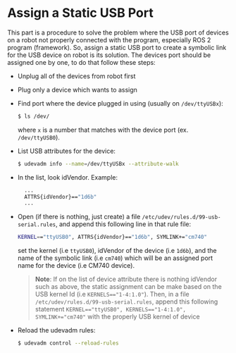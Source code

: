 # Assign a Static USB Port

This part is a procedure to solve the problem where the USB port of devices on a robot not properly connected with the program, especially ROS 2 program (framework). So, assign a static USB port to create a symbolic link for the USB device on robot is its solution. The devices port should be assigned one by one, to do that follow these steps:

- Unplug all of the devices from robot first
- Plug only a device which wants to assign
- Find port where the device plugged in using (usually on `/dev/ttyUSBx`):
  ```sh
  $ ls /dev/
  ```
  where `x` is a number that matches with the device port (ex. `/dev/ttyUSB0`).
- List USB attributes for the device:
  ```sh
  $ udevadm info --name=/dev/ttyUSBx --attribute-walk
  ```
- In the list, look idVendor. Example:
  ```sh
    ...
    ATTRS{idVendor}=="1d6b"
    ...
  ```
- Open (if there is nothing, just create) a file `/etc/udev/rules.d/99-usb-serial.rules`, and append this following line in that rule file:
  ```sh
  KERNEL=="ttyUSB0", ATTRS{idVendor}=="1d6b", SYMLINK+="cm740"
  ```
  set the kernel (i.e `ttyUSB0`), idVendor of the device (i.e `1d6b`), and the name of the symbolic link (i.e `cm740`) which will be an assigned port name for the device (i.e CM740 device).

  > **Note**: If on the list of device attribute there is nothing idVendor such as above, the static assignment can be make based on the USB kernel Id (i.e `KERNELS=="1-4:1.0"`).
  > Then, in a file `/etc/udev/rules.d/99-usb-serial.rules`, append this following statement `KERNEL=="ttyUSB0", KERNELS=="1-4:1.0", SYMLINK+="cm740"` with the properly USB kernel of device

- Reload the udevadm rules:
  ```sh
  $ udevadm control --reload-rules
  ```